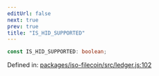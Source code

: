 ```yaml
---
editUrl: false
next: true
prev: true
title: "IS_HID_SUPPORTED"
---
```


```ts
const IS_HID_SUPPORTED: boolean;
```

Defined in: [packages/iso-filecoin/src/ledger.js:102](https://github.com/hugomrdias/filecoin/blob/785c3411e0df74cabd3b2718e9d4a52c466ba914/packages/iso-filecoin/src/ledger.js#L102)
